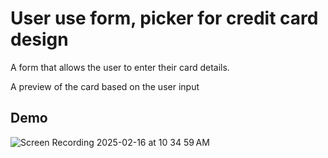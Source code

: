 
# User use form, picker for credit card design

A form that allows the user to enter their card details.

A preview of the card based on the user input





## Demo


![Screen Recording 2025-02-16 at 10 34 59 AM](https://github.com/user-attachments/assets/b9ba9955-8c28-4e7d-98bf-cbf8afd19f38)
